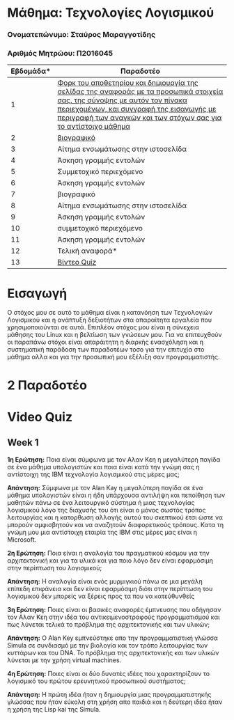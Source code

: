# Μάθημα: Τεχνολογίες Λογισμικού

### Ονοματεπώνυμο: Σταύρος Μαραγγοτίδης
### Αριθμός Μητρώου: Π2016045

| Εβδομάδα* | Παραδοτέο |
| --- | --- |
| 1 | [Φορκ του αποθετηρίου και δημιουργία της σελίδας της αναφοράς με τα προσωπικά στοιχεία σας, της σύνοψης με αυτόν τον πίνακα περιεχομένων, και συγγραφή της εισαγωγής με περιγραφή των αναγκών και των στόχων σας για το αντίστοιχο μάθημα](#-Εισαγωγή) |
| 2 | [βιογραφικό](#2-Παραδοτέο) |
| 3 | Αίτημα ενσωμάτωσης στην ιστοσελίδα |
| 4 | Άσκηση γραμμής εντολών |
| 5 | Συμμετοχικό περιεχόμενο |
| 6 | Άσκηση γραμμής εντολών |
| 7 | βιογραφικό |
| 8 | Αίτημα ενσωμάτωσης στην ιστοσελίδα |
| 9 | Άσκηση γραμμής εντολών |
| 10 | συμμετοχικό περιεχόμενο |
| 11 | Άσκηση γραμμής εντολών |
| 12 | Τελική αναφορά* |
| 13 | [Βίντεο Quiz](#Video-Quiz) |
# Εισαγωγή

Ο στόχος μου σε αυτό το μάθημα είναι η κατανόηση των Τεχνολογιών Λογισμικού και η ανάπτυξη δεξιοτήτων στα απαραίτητα εργαλεία που χρησιμοποιούνται σε αυτά.
Επιπλέον στόχος μου είναι η σύνεχεια μάθησης του Linux και η βελτίωση των γνώσεων μου.
Για να επιτευχθούν οι παραπάνω στόχοι είναι απαράιτητη η διαρκής ενασχόληση και η συστηματική παράδοση των παραδοτέων τοσο για την επιτυχία στο μάθημα αλλα και για την προσωπική μου εξέλιξη σαν προγραμματιστής.

# 2 Παραδοτέο

# Video Quiz

## Week 1
 **1η Ερώτηση:** Ποια είναι σύμφωνα με τον Αλαν Κεη η μεγαλύτερη παγίδα σε ένα μάθημα υπολογιστών και ποια είναι κατά την γνώμη σας η αντίστοιχη της ΙΒΜ τεχνολογία λογισμικού στις μέρες μας; 
 
 **Απάντηση:** Σύμφωνα με τον Alan Kay η μεγαλύτερη παγίδα σε ένα μάθημα υπολογιστών είναι η ήδη υπάρχουσα αντιλήψη και πεποίθηση των μαθητών πάνω σε ένα λειτουργικό σύστημα ή μιας τεχνολογίας λογισμικού λόγο της διαχυσής του ότι είναι ο μόνος σωστός τρόπος λειτουργίας και η κατορθωση αλλαγής αυτού του σκεπτικού έτσι ώστε να μπορούν αμφισβητούν και να αναζητούν διαφορετικούς τρόπους. Κατα τη γνώμη μου μια αντίστοιχη εταιρία της IBM στις μέρες μας είναι η Microsoft. 
 
**2η Ερώτηση:** Ποια είναι η αναλογία του πραγματικού κόσμου για την αρχιτεκτονική και για τα υλικά και για ποιο λόγο δεν είναι εφαρμόσιμη στην περίπτωση του λογισμικού; 
   
   **Απάντηση:** Η αναλογία είναι ενός μυρμιγκιού πάνω σε μια μεγάλη επίπεδη επιφάνεια και δεν είναι εφαρμόσιμη διότι στην περίπτωση του λογισμικού δεν μπορείς να ξέρεις προς τα που να κατεύθυνθείς
 
 **3η Ερώτηση:** Ποιες είναι οι βασικές αναφορές έμπνευσης που οδήγησαν τον Αλαν Κεη στην ιδέα του αντικειμενοστραφούς προγραμματισμού και πως λύνεται τελικά το πρόβλημα της αρχιτεκτονικής και των υλικών;
 
 **Απάντηση:** O Alan Key εμπνεύστηκε απο την προγραμματιστική γλώσσα Simula σε συνδιασμό με την βιολογία και τον τρόπο λειτουργίας των κυττάρων και του DNA. Το πρόβλημα της αρχιτεκτονικής και των υλικών λύνεται με την χρήση virtual machines.
 
 **4η Ερώτηση:** Ποιες είναι οι δύο δυνατές ιδέες που χαρακτηρίζουν το λογισμικό του πρώτου ερευνητικού προσωπικού συστήματος;
 
 **Απάντηση:**  Η πρώτη ιδέα ήταν η δημιουργία μιας προγραμματιστηκής γλώσσας που ήταν εύκολη στη χρήση απο παιδιά και η δεύτερη ιδέα ήταν η χρήση της Lisp kai της Simula.
